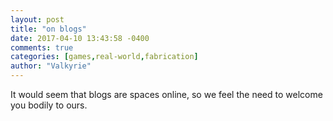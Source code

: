 ```yaml
---
layout: post
title: "on blogs"
date: 2017-04-10 13:43:58 -0400
comments: true
categories: [games,real-world,fabrication]
author: "Valkyrie"
---
```


It would seem that blogs are spaces online, so we feel the need to welcome you bodily to ours.
